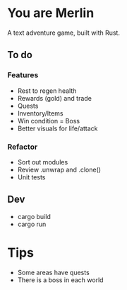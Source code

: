 # You are Merlin

A text adventure game, built with Rust.

## To do

### Features

- Rest to regen health
- Rewards (gold) and trade
- Quests
- Inventory/Items
- Win condition = Boss
- Better visuals for life/attack

### Refactor

- Sort out modules
- Review .unwrap and .clone()
- Unit tests

## Dev

- cargo build
- cargo run


# Tips
- Some areas have quests
- There is a boss in each world